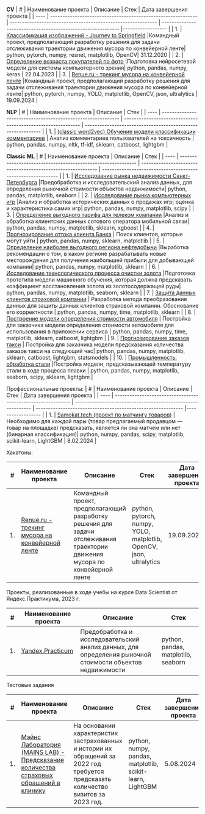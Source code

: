 **CV**
| #    | Наименование проекта                | Описание                                                     | Стек                                                         | Дата завершения проекта                                                         |
| ---- | ------------------------------------------------------------ | ------------------------------------------------------------ | ------------------------------------------------------------ |------------------ |
| 1.   | [Классификация изображений - Journey to Springfield](https://github.com/burooom/ml_projects/tree/main/Renue_hackathon_2024) |Командный проект, предполагающий разработку решения для задачи отслеживания траектории движения мусора по конвейерной ленте| python, pytorch, numpy, resnet, matplotlib, OpenCV| 31.12.2020 |
| 2.   | [Определение возраста покупателей по фото](https://github.com/burooom/ml_projects/tree/main/Yandex.Practicum_projects/Computer_vision-regression) |Подготовка нейросетевой модели для системы компьютерного зрения| python, pandas, numpy, keras | 22.04.2023 |
| 3.   | [Renue.ru - трекинг мусора на конвейерной ленте](https://github.com/burooom/ml_projects/tree/main/Renue_hackathon_2024) |Командный проект, предполагающий разработку решения для задачи отслеживания траектории движения мусора по конвейерной ленте| python, pytorch, numpy, YOLO, matplotlib, OpenCV, json, ultralytics | 19.09.2024 |
<!-- || 4.   | [Классификация изображений - DonorSearch OCR](https://github.com/burooom/ml_projects/tree/main/Comments_classification) | Анализ комментариев пользователей на токсичность (BERT neural network) | python, pytorch, transformer, numpy, matplotlib, OpenCV, DaVIT | 25.09.2024 |-->

**NLP**
| #    | Наименование проекта                | Описание                                                     | Стек                                                         |
| ---- | ------------------------------------------------------------ | ------------------------------------------------------------ | ------------------------------------------------------------ |
| 1.   | [(classic word2vec) Обучение модели классификации комментариев](https://github.com/burooom/ml_projects/tree/main/Yandex.Practicum_projects/Comments_classification) | Анализ комментариев пользователей на токсичность | python, pandas, numpy, nltk, tf-idf, sklearn, catboost, lightgbm |
<!-- | 2.   | [(BERT neural network) Обучение модели классификации комментариев](https://github.com/burooom/ml_projects/tree/main/Comments_classification) | Анализ комментариев пользователей на токсичность | python, pytorch, pandas, numpy, nltk, tf-idf, sklearn, BERT |-->

**Classic ML**
| #    | Наименование проекта                | Описание                                                     | Стек                                                         |
| ---- | ------------------------------------------------------------ | ------------------------------------------------------------ | ------------------------------------------------------------ |
| 1.   | [Исследование рынка недвижимости Санкт-Петербурга](https://github.com/burooom/ml_projects/tree/main/Yandex.Practicum_projects/Real_estate_analysis) |Предобработка и исследовательский анализ данных, для определения рыночной стоимости объектов недвижимости| python, pandas, matplotlib, seaborn |
| 2.   | [Исследование рынка компьютерных игр](https://github.com/burooom/ml_projects/tree/main/Yandex.Practicum_projects/Game_market_research) |Анализ и обработка исторических данных о продажах игр; оценка и характеристика самих игр| python, pandas, numpy, matplotlib, scipy |
| 3.   | [Определение выгодного тарифа для телеком компании](https://github.com/burooom/ml_projects/tree/main/Yandex.Practicum_projects/Telecom) |Анализ и обработка клиентских данных сотового оператора мобильной связи| python, pandas, numpy, matplotlib, sklearn, xgboost |
| 4.   | [Прогнозирование оттока клиента Банка](https://github.com/burooom/ml_projects/tree/main/Yandex.Practicum_projects/Bank_churn_rate) | Поиск клиентов, которые могут уйти | python, pandas, numpy, sklearn, matplotlib       |
| 5.   | [Определение наиболее выгодного региона нефтедобычи](https://github.com/burooom/ml_projects/tree/main/Yandex.Practicum_projects/Oil_extraction) |Выработка рекомендации о том, в каком регионе разрабатывать новые месторождения для получения наибольшей прибыли для добывающей компании| python, pandas, numpy, matplotlib, sklearn |
| 6.   | [Исследование технологического процесса очистки золота](https://github.com/burooom/ml_projects/tree/main/Yandex.Practicum_projects/Gold_purification) |Подготовка прототипа модели машинного обучения, которая должна предсказать коэффициент восстановления золота из золотосодержащей руды| python, pandas, numpy, matplotlib, seaborn, sklearn |
| 7.   | [Защита данных клиентов страховой компании](https://github.com/burooom/ml_projects/tree/main/Yandex.Practicum_projects/Insurance) | Разработка метода преобразования данных для защиты данных клиентов страховой компании. Обоснование его корректности | python, pandas, numpy, time, matplotlib, sklearn |
| 8.   | [Построение модели определения стоимости автомобиля](https://github.com/burooom/ml_projects/tree/main/Yandex.Practicum_projects/Car_pricing_model) | Постройка для заказчика модели определения стоимости автомобиля для использования в приложении сервиса | python, pandas, numpy, time, matplotlib, sklearn, catboost, lightgbm |
| 9.   | [Прогнозирование заказов такси](https://github.com/burooom/ml_projects/tree/main/Yandex.Practicum_projects/Taxi_orders_forecasting) | Постройка для заказчика модели предсказания количества заказов такси на следующий час| python, pandas, numpy, matplotlib, sklearn, catboost, lightgbm, statsmodels |
| 10.   | [Промышленность: обработка стали](https://github.com/burooom/ml_projects/tree/main/Yandex.Practicum_projects/Steel_production) |Постройка модели, предсказывающей температуру стали в ходе процесса плавки | python, pandas, numpy, matplotlib, seaborn, scipy, sklearn, lightgbm |


Профессиональные проекты:
| #    | Наименование проекта                | Описание                                                     | Стек                                                         | Дата завершения проекта                                                         |
| ---- | ------------------------------------------------------------ | ------------------------------------------------------------ | ------------------------------------------------------------ |------------------ |
| 1.   | [Samokat.tech (проект по матчингу товаров)](https://github.com/burooom/ml_projects/tree/main/Smokat_Goods_matching_kaggle_2024) |Необходимо для каждой пары (товар предлагаемый продавцом — товар на площадке) предсказать, является ли она матчем или нет (бинарная классификация)| python, numpy, pandas, scipy, matplotlib, scikit-learn, LightGBM | 8.02.2024 |

Хакатоны:

| #    | Наименование проекта                | Описание                                                     | Стек                                                         | Дата завершения проекта                                                         |
| ---- | ------------------------------------------------------------ | ------------------------------------------------------------ | ------------------------------------------------------------ |------------------ |
| 1.   | [Renue.ru - трекинг мусора на конвейерной ленте](https://github.com/burooom/ml_projects/tree/main/Renue_hackathon_2024) |Командный проект, предполагающий разработку решения для задачи отслеживания траектории движения мусора по конвейерной ленте| python, pytorch, numpy, YOLO, matplotlib, OpenCV, json, ultralytics | 19.09.2024 |


Проекты, реализованные в ходе учебы на курсе Data Scientist от Яндекс.Практикума, 2023 г.

| #    | Наименование проекта                | Описание                                                     | Стек                                                         |
| ---- | ------------------------------------------------------------ | ------------------------------------------------------------ | ------------------------------------------------------------ |
| 1.   | [Yandex.Practicum](https://github.com/burooom/ml_projects/tree/main/Yandex.Practicum_projects) |Предобработка и исследовательский анализ данных, для определения рыночной стоимости объектов недвижимости| python, pandas, matplotlib, seaborn |


Тестовые задания

| #    | Наименование проекта                | Описание                                                     | Стек                                                         | Дата завершения проекта                                                         |
| ---- | ------------------------------------------------------------ | ------------------------------------------------------------ | ------------------------------------------------------------ |------------------ |
| 1.   | [Мэйнс Лаборатория (MAINS LAB) - Предсказание количества страховых обращений в клинику](https://github.com/burooom/ml_projects/tree/main/MAINS_LAB_test_case_2024/) | На основании характеристик застрахованных и истории их обращений за 2022 год требуется предсказать количество визитов за 2023 год.| python, numpy, pandas, matplotlib, scikit-learn, LightGBM | 5.08.2024 |

